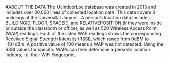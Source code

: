 #ABOUT THE DATA 
The UJIndoorLoc database was created in 2013 and includes over 20,000 lines of collected location data. This data covers 3 buildings at the Universitat Jaume I. A person’s location data includes BUILDINGID, FLOOR, SPACEID, and RELATIVEPOSITION (if they were inside or outside the classroom or office), as well as 520 Wireless Access Point (WAP) readings. Each of the listed WAP readings shows the corresponding Received Signal Strength Intensity (RSSI), which range from 0dBM to -104dBm. A positive value of 100 means a WAP was not detected. Using the RSSI values for specific WAPs can then determine a person’s location indoors, i.e. their WiFi Fingerprint. 
